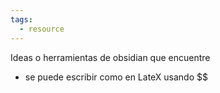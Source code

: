 ```yaml
---
tags:
  - resource
---
```


Ideas o herramientas de obsidian que encuentre

- se puede escribir como en LateX usando $$